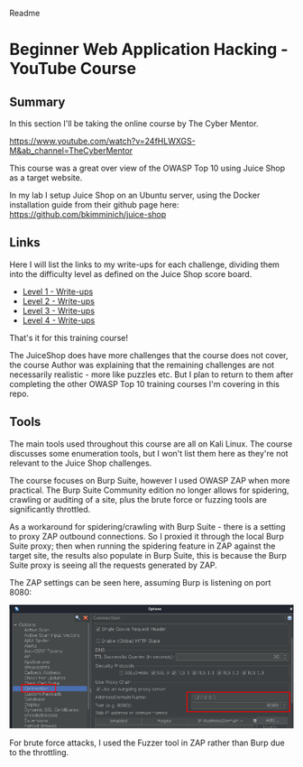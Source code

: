 Readme

# Beginner Web Application Hacking - YouTube Course

## Summary

In this section I'll be taking the online course by The Cyber Mentor.

https://www.youtube.com/watch?v=24fHLWXGS-M&ab_channel=TheCyberMentor

This course was a great over view of the OWASP Top 10 using Juice Shop as a target website.

In my lab I setup Juice Shop on an Ubuntu server, using the Docker installation guide from their github page here: https://github.com/bkimminich/juice-shop

## Links

Here I will list the links to my write-ups for each challenge, dividing them into the difficulty level as defined on the Juice Shop score board.

- [Level 1 - Write-ups](Level%201%20Challenges.md)
- [Level 2 - Write-ups](Level%202%20Challenges.md)
- [Level 3 - Write-ups](Level%203%20Challenges.md)
- [Level 4 - Write-ups](Level%204%20Challenges.md)


That's it for this training course! 

The JuiceShop does have more challenges that the course does not cover, the course Author was explaining that the remaining challenges are not necessarily realistic - more like puzzles etc. But I plan to return to them after completing the other OWASP Top 10 training courses I'm covering in this repo.

## Tools

The main tools used throughout this course are all on Kali Linux. The course discusses some enumeration tools, but I won't list them here as they're not relevant to the Juice Shop challenges.

The course focuses on Burp Suite, however I used OWASP ZAP when more practical. The Burp Suite Community edition no longer allows for spidering, crawling or auditing of a site, plus the brute force or fuzzing tools are significantly throttled.

As a workaround for spidering/crawling with Burp Suite - there is a setting to proxy ZAP outbound connections. So I proxied it through the local Burp Suite proxy; then when running the spidering feature in ZAP against the target site, the results also populate in Burp Suite, this is because the Burp Suite proxy is seeing all the requests generated by ZAP.

The ZAP settings can be seen here, assuming Burp is listening on port 8080:

![e2703d0ce74025f489b23b35d86dbad7.png](images/92892ef2c5494eabb706fe7e6c811a7f.png)

For brute force attacks, I used the Fuzzer tool in ZAP rather than Burp due to the throttling.